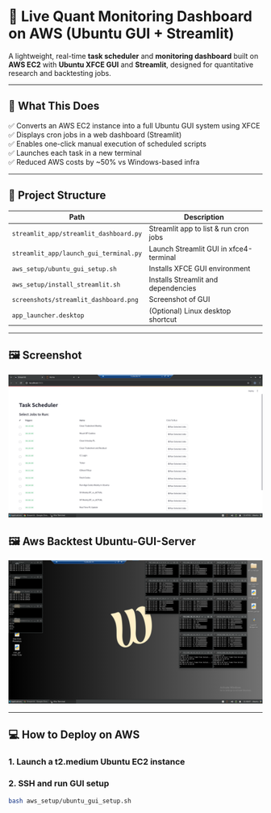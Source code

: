 # 🧠 Live Quant Monitoring Dashboard on AWS (Ubuntu GUI + Streamlit)

A lightweight, real-time **task scheduler** and **monitoring dashboard** built on **AWS EC2** with **Ubuntu XFCE GUI** and **Streamlit**, designed for quantitative research and backtesting jobs.

---

## 🔧 What This Does

✅ Converts an AWS EC2 instance into a full Ubuntu GUI system using XFCE  
✅ Displays cron jobs in a web dashboard (Streamlit)  
✅ Enables one-click manual execution of scheduled scripts  
✅ Launches each task in a new terminal  
✅ Reduced AWS costs by ~50% vs Windows-based infra

---

## 📂 Project Structure

| Path | Description |
|------|-------------|
| `streamlit_app/streamlit_dashboard.py` | Streamlit app to list & run cron jobs |
| `streamlit_app/launch_gui_terminal.py` | Launch Streamlit GUI in xfce4-terminal |
| `aws_setup/ubuntu_gui_setup.sh` | Installs XFCE GUI environment |
| `aws_setup/install_streamlit.sh` | Installs Streamlit and dependencies |
| `screenshots/streamlit_dashboard.png` | Screenshot of GUI |
| `app_launcher.desktop` | (Optional) Linux desktop shortcut |

---

## 🖼️ Screenshot

![Streamlit Dashboard](Screen-Shots/streamlit_dashboard.png)

## 🖼️ Aws Backtest Ubuntu-GUI-Server
![Streamlit Dashboard](Screen-Shots/streamlit_dashboard1.png)

---

## 💻 How to Deploy on AWS

### 1. Launch a t2.medium Ubuntu EC2 instance

### 2. SSH and run GUI setup
```bash
bash aws_setup/ubuntu_gui_setup.sh

